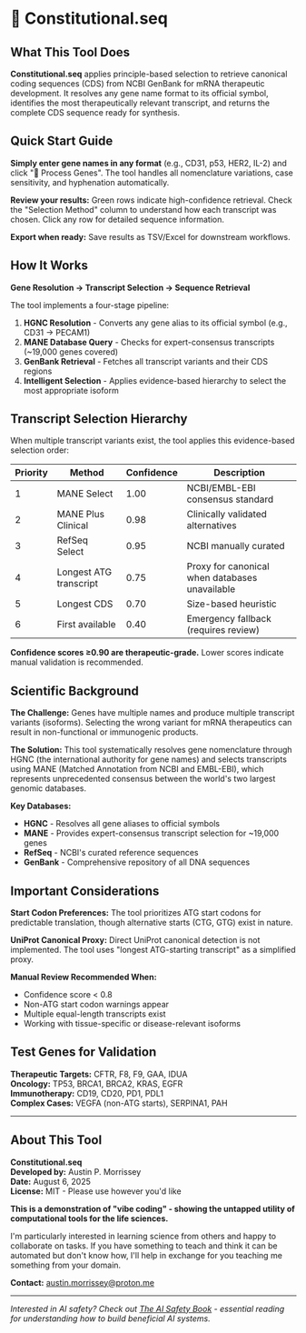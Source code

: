 # 🧬 Constitutional.seq

## What This Tool Does

**Constitutional.seq** applies principle-based selection to retrieve canonical coding sequences (CDS) from NCBI GenBank for mRNA therapeutic development. It resolves any gene name format to its official symbol, identifies the most therapeutically relevant transcript, and returns the complete CDS sequence ready for synthesis.

## Quick Start Guide

**Simply enter gene names in any format** (e.g., CD31, p53, HER2, IL-2) and click "🧬 Process Genes". The tool handles all nomenclature variations, case sensitivity, and hyphenation automatically.

**Review your results:** Green rows indicate high-confidence retrieval. Check the "Selection Method" column to understand how each transcript was chosen. Click any row for detailed sequence information.

**Export when ready:** Save results as TSV/Excel for downstream workflows.

## How It Works

**Gene Resolution → Transcript Selection → Sequence Retrieval**

The tool implements a four-stage pipeline:

1. **HGNC Resolution** - Converts any gene alias to its official symbol (e.g., CD31 → PECAM1)
2. **MANE Database Query** - Checks for expert-consensus transcripts (~19,000 genes covered)  
3. **GenBank Retrieval** - Fetches all transcript variants and their CDS regions
4. **Intelligent Selection** - Applies evidence-based hierarchy to select the most appropriate isoform

## Transcript Selection Hierarchy

When multiple transcript variants exist, the tool applies this evidence-based selection order:

| Priority | Method | Confidence | Description |
|----------|--------|------------|-------------|
| 1 | MANE Select | 1.00 | NCBI/EMBL-EBI consensus standard |
| 2 | MANE Plus Clinical | 0.98 | Clinically validated alternatives |
| 3 | RefSeq Select | 0.95 | NCBI manually curated |
| 4 | Longest ATG transcript | 0.75 | Proxy for canonical when databases unavailable |
| 5 | Longest CDS | 0.70 | Size-based heuristic |
| 6 | First available | 0.40 | Emergency fallback (requires review) |

**Confidence scores ≥0.90 are therapeutic-grade.** Lower scores indicate manual validation is recommended.

## Scientific Background

**The Challenge:** Genes have multiple names and produce multiple transcript variants (isoforms). Selecting the wrong variant for mRNA therapeutics can result in non-functional or immunogenic products.

**The Solution:** This tool systematically resolves gene nomenclature through HGNC (the international authority for gene names) and selects transcripts using MANE (Matched Annotation from NCBI and EMBL-EBI), which represents unprecedented consensus between the world's two largest genomic databases.

**Key Databases:**
- **HGNC** - Resolves all gene aliases to official symbols
- **MANE** - Provides expert-consensus transcript selection for ~19,000 genes
- **RefSeq** - NCBI's curated reference sequences
- **GenBank** - Comprehensive repository of all DNA sequences

## Important Considerations

**Start Codon Preferences:** The tool prioritizes ATG start codons for predictable translation, though alternative starts (CTG, GTG) exist in nature.

**UniProt Canonical Proxy:** Direct UniProt canonical detection is not implemented. The tool uses "longest ATG-starting transcript" as a simplified proxy.

**Manual Review Recommended When:**
- Confidence score < 0.8
- Non-ATG start codon warnings appear
- Multiple equal-length transcripts exist
- Working with tissue-specific or disease-relevant isoforms

## Test Genes for Validation

**Therapeutic Targets:** CFTR, F8, F9, GAA, IDUA  
**Oncology:** TP53, BRCA1, BRCA2, KRAS, EGFR  
**Immunotherapy:** CD19, CD20, PD1, PDL1  
**Complex Cases:** VEGFA (non-ATG starts), SERPINA1, PAH

---

## About This Tool

**Constitutional.seq**  
**Developed by:** Austin P. Morrissey  
**Date:** August 6, 2025  
**License:** MIT - Please use however you'd like

**This is a demonstration of "vibe coding" - showing the untapped utility of computational tools for the life sciences.**

I'm particularly interested in learning science from others and happy to collaborate on tasks. If you have something to teach and think it can be automated but don't know how, I'll help in exchange for you teaching me something from your domain.

**Contact:** austin.morrissey@proton.me

---

*Interested in AI safety? Check out [The AI Safety Book](https://www.aisafetybook.com/) - essential reading for understanding how to build beneficial AI systems.*
